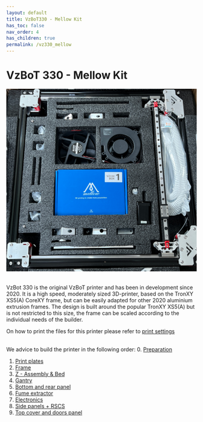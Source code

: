 ```yaml
---
layout: default
title: VzBoT330 - Mellow Kit
has_toc: false
nav_order: 4
has_children: true
permalink: /vz330_mellow
---
```


# VzBoT 330 - Mellow Kit

![Overview](../assets/images/manual/vz330_mellow/overview.png)
<br>
<br>

VzBot 330 is the original VzBoT printer and has been in development since 2020. It is a high speed, moderately sized 3D-printer, based on the TronXY XS5(A) CoreXY frame, but can be easily adapted for other 2020 aluminium extrusion frames. The design is built around the popular TronXY XS5(A) but is not restricted to this size, the frame can be scaled according to the individual needs of the builder. <br>

On how to print the files for this printer please refer to [print settings](../general/print-settings)
<br>
<br>

We advice to build the printer in the following order:
0. [Preparation](./vz330_mellow/preparation)
1. [Print plates](./vz330_mellow/print_plates)
2. [Frame](./vz330_mellow/frame)
3. [Z - Assembly & Bed](./vz330_mellow/z_assembly)
4. [Gantry](./vz330_mellow/gantry)
5. [Bottom and rear panel](./vz330_mellow/bottom_panels)
6. [Fume extractor](./vz330_mellow/fume_extractor)
7. [Electronics](./vz330_mellow/electronics)
8. [Side panels + RSCS](./vz330_mellow/rscs)
9. [Top cover and doors panel](./vz330_mellow/top_cover)